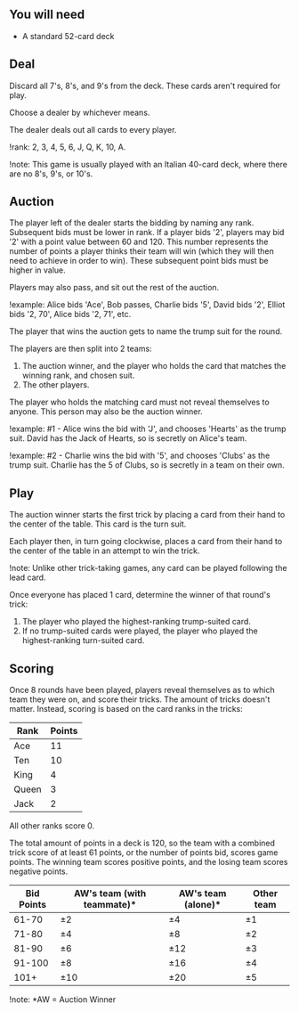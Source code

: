 ## You will need

- A standard 52-card deck

## Deal

Discard all 7's, 8's, and 9's from the deck. These cards aren't required for play.

Choose a dealer by whichever means.

The dealer deals out all cards to every player.

!rank: 2, 3, 4, 5, 6, J, Q, K, 10, A.

!note: This game is usually played with an Italian 40-card deck, where there are no 8's, 9's, or 10's.

## Auction

The player left of the dealer starts the bidding by naming any rank. Subsequent bids must be lower in rank. If a player bids '2', players may bid '2' with a point value between 60 and 120. This number represents the number of points a player thinks their team will win (which they will then need to achieve in order to win). These subsequent point bids must be higher in value.

Players may also pass, and sit out the rest of the auction.

!example: Alice bids 'Ace', Bob passes, Charlie bids '5', David bids '2', Elliot bids '2, 70', Alice bids '2, 71', etc.

The player that wins the auction gets to name the trump suit for the round.

The players are then split into 2 teams:

1. The auction winner, and the player who holds the card that matches the winning rank, and chosen suit.
2. The other players.

The player who holds the matching card must not reveal themselves to anyone. This person may also be the auction winner.

!example: #1 - Alice wins the bid with 'J', and chooses 'Hearts' as the trump suit. David has the Jack of Hearts, so is secretly on Alice's team.

!example: #2 - Charlie wins the bid with '5', and chooses 'Clubs' as the trump suit. Charlie has the 5 of Clubs, so is secretly in a team on their own.

## Play

The auction winner starts the first trick by placing a card from their hand to the center of the table. This card is the turn suit.

Each player then, in turn going clockwise, places a card from their hand to the center of the table in an attempt to win the trick.

!note: Unlike other trick-taking games, any card can be played following the lead card.

Once everyone has placed 1 card, determine the winner of that round's trick:

1. The player who played the highest-ranking trump-suited card.
2. If no trump-suited cards were played, the player who played the highest-ranking turn-suited card.

## Scoring

Once 8 rounds have been played, players reveal themselves as to which team they were on, and score their tricks. The amount of tricks doesn't matter. Instead, scoring is based on the card ranks in the tricks:

| Rank  | Points |
| ----- | ------ |
| Ace   | 11     |
| Ten   | 10     |
| King  | 4      |
| Queen | 3      |
| Jack  | 2      |

All other ranks score 0.

The total amount of points in a deck is 120, so the team with a combined trick score of at least 61 points, or the number of points bid, scores game points. The winning team scores positive points, and the losing team scores negative points.

| Bid Points | AW's team (with teammate)\* | AW's team (alone)\* | Other team |
| ---------- | --------------------------- | ------------------- | ---------- |
| 61-70      | ±2                          | ±4                  | ±1         |
| 71-80      | ±4                          | ±8                  | ±2         |
| 81-90      | ±6                          | ±12                 | ±3         |
| 91-100     | ±8                          | ±16                 | ±4         |
| 101+       | ±10                         | ±20                 | ±5         |

!note: \*AW = Auction Winner
